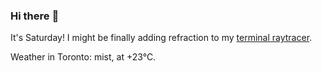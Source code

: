 ### Hi there :wave:

It's Saturday! I might be finally adding refraction to my [terminal raytracer](https://github.com/bewuethr/bash-raytracer).

Weather in Toronto: mist, at +23°C.

